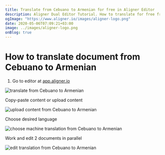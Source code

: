 ```yaml
---
title: Translate from Cebuano to Armenian for free in Aligner Editor
description: Aligner Dual Editor Tutorial. How to translate for free from Cebuano to Armenian. Aligner is multilingual document management platform. 
ogImage: "https://www.aligner.io/images/aligner-logo.png"
date: 2020-05-06T07:09:21+03:00
image: ../images/aligner-logo.png
onBlog: true
---
```


# How to translate document from Cebuano to Armenian

1. Go to editor at [app.aligner.io](https://app.aligner.io "Aligner App web page")

![translate from Cebuano to Armenian](../aligner-blank-editor.png "translate from Cebuano to Armenian")

Copy-paste content or upload content

![upload content from Cebuano to Armenian](../aligner-uploaded-document.png "upload content from Cebuano to Armenian")

Choose desired language

![choose machine translation from Cebuano to Armenian](../aligner-language-dropdown.png "choose machine translation from Cebuano to Armenian")

Work and edit 2 documents in parallel

![edit translation from Cebuano to Armenian](../aligner-double-sitded-editor.png "edit translation from Cebuano to Armenian")

